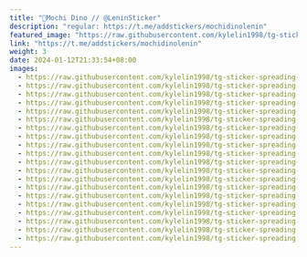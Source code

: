 ```yaml
---
title: "🦖Mochi Dino // @LeninSticker"
description: "regular: https://t.me/addstickers/mochidinolenin"
featured_image: "https://raw.githubusercontent.com/kylelin1998/tg-sticker-spreading-worldwide-images/main/img/77c857c0-7635-4d72-98bc-4082cf04306e.jpg"
link: "https://t.me/addstickers/mochidinolenin"
weight: 3
date: 2024-01-12T21:33:54+08:00
images:
  - https://raw.githubusercontent.com/kylelin1998/tg-sticker-spreading-worldwide-images/main/img/77c857c0-7635-4d72-98bc-4082cf04306e.jpg
  - https://raw.githubusercontent.com/kylelin1998/tg-sticker-spreading-worldwide-images/main/img/cff9d580-1fac-4413-87db-65b56bb7d9f3.jpg
  - https://raw.githubusercontent.com/kylelin1998/tg-sticker-spreading-worldwide-images/main/img/e6de5591-85cb-4314-b12d-72b6066c2c25.jpg
  - https://raw.githubusercontent.com/kylelin1998/tg-sticker-spreading-worldwide-images/main/img/519c2fb8-d301-4919-8b97-43a1cb645f91.jpg
  - https://raw.githubusercontent.com/kylelin1998/tg-sticker-spreading-worldwide-images/main/img/ee402921-8391-41e6-a205-451f6e1cbc14.jpg
  - https://raw.githubusercontent.com/kylelin1998/tg-sticker-spreading-worldwide-images/main/img/07f1f4bc-7c50-4849-a93c-b42ab2831518.jpg
  - https://raw.githubusercontent.com/kylelin1998/tg-sticker-spreading-worldwide-images/main/img/3f51a9e3-bffe-417e-9170-44e29c1a1051.jpg
  - https://raw.githubusercontent.com/kylelin1998/tg-sticker-spreading-worldwide-images/main/img/7e887021-8c88-4886-bba0-6ee8112e530a.jpg
  - https://raw.githubusercontent.com/kylelin1998/tg-sticker-spreading-worldwide-images/main/img/cbecab2d-496e-40fb-a42e-829b6c639f9b.jpg
  - https://raw.githubusercontent.com/kylelin1998/tg-sticker-spreading-worldwide-images/main/img/75a0c806-c47a-408c-9e93-0247217dda8c.jpg
  - https://raw.githubusercontent.com/kylelin1998/tg-sticker-spreading-worldwide-images/main/img/2679f37c-51c7-40a6-a468-3cdb4ba1809c.jpg
  - https://raw.githubusercontent.com/kylelin1998/tg-sticker-spreading-worldwide-images/main/img/4167a699-bc7d-4184-b1ae-d0737a49ed8a.jpg
  - https://raw.githubusercontent.com/kylelin1998/tg-sticker-spreading-worldwide-images/main/img/2dbc5abe-46f1-49d3-a8d8-4ac252736942.jpg
  - https://raw.githubusercontent.com/kylelin1998/tg-sticker-spreading-worldwide-images/main/img/181d54b9-96fa-48db-a71f-ec557a1e08cc.jpg
  - https://raw.githubusercontent.com/kylelin1998/tg-sticker-spreading-worldwide-images/main/img/68fa78e4-f923-4b81-8903-bc7c1255d875.jpg
  - https://raw.githubusercontent.com/kylelin1998/tg-sticker-spreading-worldwide-images/main/img/9b1ac946-4fd3-485b-911b-98baee7a3db0.jpg
  - https://raw.githubusercontent.com/kylelin1998/tg-sticker-spreading-worldwide-images/main/img/50be0363-0e79-4ed4-9b12-86f5f0a2d3f4.jpg
  - https://raw.githubusercontent.com/kylelin1998/tg-sticker-spreading-worldwide-images/main/img/68b7e9f0-0e43-4857-a8c8-d51031661fc9.jpg
  - https://raw.githubusercontent.com/kylelin1998/tg-sticker-spreading-worldwide-images/main/img/8a7a0934-598e-4bea-bbda-c7f8253ff375.jpg
  - https://raw.githubusercontent.com/kylelin1998/tg-sticker-spreading-worldwide-images/main/img/af810495-c2a8-403c-af7c-7b964b32a60c.jpg
---
```

